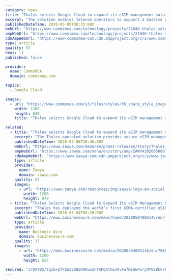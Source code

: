 ```yaml
---
category: news
title: "Thales selects Google Cloud to expand its eSIM management solution"
excerpt: "The solution enables telecom operators to support a massive global increase in the volume of embedded mobile subscriptions"
publishedDateTime: 2020-05-09T08:35:00Z
webUrl: "https://www.commsmea.com/technology/projects/21846-thales-selects-google-cloud-to-expand-its-esim-management-solution"
ampWebUrl: "https://www.commsmea.com/technology/projects/21846-thales-selects-google-cloud-to-expand-its-esim-management-solution?amp"
cdnAmpWebUrl: "https://www-commsmea-com.cdn.ampproject.org/c/s/www.commsmea.com/technology/projects/21846-thales-selects-google-cloud-to-expand-its-esim-management-solution?amp"
type: article
quality: 57
heat: -1
published: false

provider:
  name: CommsMEA
  domain: commsmea.com

topics:
  - Google Cloud

images:
  - url: "https://www.commsmea.com/s3/files/styles/fb_share_style_image/public/images/2018/03/18/cloud.jpg?itok=9r6PeJ9k"
    width: 1200
    height: 630
    title: "Thales selects Google Cloud to expand its eSIM management solution"

related:
  - title: "Thales selects Google Cloud to expand its eSIM management solution"
    excerpt: "The Thales-operated solution provides secure eSIM management services and provides compliance with data protection and privacy requirements."
    publishedDateTime: 2020-05-06T10:36:00Z
    webUrl: "https://www.zawya.com/mena/en/press-releases/story/Thales_selects_Google_Cloud_to_expand_its_eSIM_management_solution-ZAWYA20200506073300/"
    ampWebUrl: "https://www.zawya.com/mena/en/story/amp/ZAWYA20200506073300/"
    cdnAmpWebUrl: "https://www-zawya-com.cdn.ampproject.org/c/s/www.zawya.com/mena/en/story/amp/ZAWYA20200506073300/"
    type: article
    provider:
      name: Zawya
      domain: zawya.com
    quality: 57
    images:
      - url: "https://www.zawya.com/resources/img/zawya-logo-en-social.png"
        width: 1200
        height: 878
  - title: "Thales Selects Google Cloud to Expand Its eSIM Management Solution"
    excerpt: "Thales has deployed the world’s first GSMA-certified eSIM activation solution on Google Cloud. This solution will offer telecom operators secure and h"
    publishedDateTime: 2020-05-04T08:20:00Z
    webUrl: "https://www.businesswire.com/news/home/20200504005146/en/Thales-Selects-Google-Cloud-Expand-eSIM-Management"
    type: article
    provider:
      name: Business Wire
      domain: businesswire.com
    quality: 37
    images:
      - url: "https://mms.businesswire.com/media/20200504005146/en/788573/23/thales+graphic.jpg"
        width: 1200
        height: 627

secured: "zrGXT05/tqib+pfFbbzS6NsROKwo2nTKPqATke3AvFafNiGG4oryOYGS8kC+R9FlYzS5ocKKkpVofms8sLebzSyhK7F2PDofTQN70YHNPDoqY53OVYcjENwrI/AAWXvMVccDmcetjhFATS/3ur1E8botH3mclQKbUZk/lgaXp1LqG14VcrEIx8+S3qAkNJ4tNAIp2DV8c8FdtaxhL2AFbSqv1pQNyLHd8jklipSwIBXoLEozvvVZC3TS4ifPUg3rC7yAv37fce3v/tLCz6ZjLX7HSPLpnh3M5KesHiuOOEdmEwDcyDIrRFzI61en45Wq;vaoQGf7XqcOcrD5N91IxGA=="
---
```



